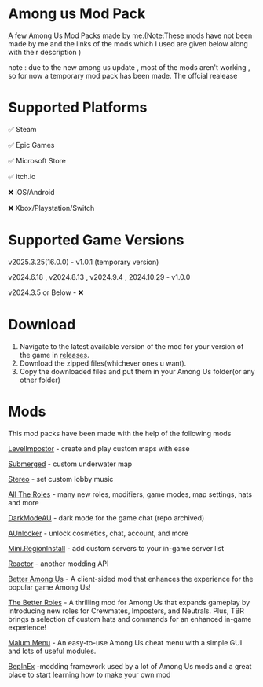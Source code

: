 # Among us Mod Pack

A few Among Us Mod Packs made by me.(Note:These mods have not been made by me and the links of the mods which I used are given below along with their description )

note : due to the new among us update , most of the mods aren't working , so for now a temporary mod pack has been made. The offcial realease

# Supported Platforms

✅ Steam

✅ Epic Games

✅ Microsoft Store

✅ itch.io

❌ iOS/Android

❌ Xbox/Playstation/Switch

# Supported Game Versions

v2025.3.25(16.0.0) - v1.0.1 (temporary version)

v2024.6.18 , v2024.8.13 , v2024.9.4 , 2024.10.29 - v1.0.0

v2024.3.5 or Below - ❌

# Download

1. Navigate to the latest available version of the mod for your version of the game in [releases](https://github.com/superidol1890/Among-Us-Mod-Pack/releases).
2. Download the zipped files(whichever ones u want).
3. Copy the downloaded files and put them in your Among Us folder(or any other folder)

# Mods

This mod packs have been made with the help of the following mods

[LevelImpostor](https://levelimposter.net) - create and play custom maps with ease

[Submerged](https://github.com/SubmergedAmongUs/Submerged) - custom underwater map

[Stereo](https://github.com/DaemonBeast/Stereo) - set custom lobby music

[All The Roles](https://github.com/Zeo666/AllTheRoles) - many new roles, modifiers, game modes, map settings, hats and more

[DarkModeAU](https://github.com/the-real-techiee/DarkModeAU) - dark mode for the game chat (repo archived)

[AUnlocker](https://github.com/astra1dev/AUnlocker) - unlock cosmetics, chat, account, and more

[Mini.RegionInstall](https://github.com/miniduikboot/Mini.RegionInstall) - add custom servers to your in-game server list

[Reactor](https://github.com/NuclearPowered/Reactor) - another modding API

[Better Among Us](https://github.com/EnhancedNetwork/BetterAmongUs-Public) - A client-sided mod that enhances the experience for the popular game Among Us!

[The Better Roles](https://github.com/EnhancedNetwork/TheBetterRoles-Public) - A thrilling mod for Among Us that expands gameplay by introducing new roles for Crewmates, Imposters, and Neutrals. Plus, TBR brings a selection of custom hats and commands for an enhanced in-game experience!

[Malum Menu](https://github.com/scp222thj/MalumMenu) - An easy-to-use Among Us cheat menu with a simple GUI and lots of useful modules.

[BepInEx](https://builds.bepinex.dev/projects/bepinex_be) -modding framework used by a lot of Among Us mods and a great place to start learning how to make your own mod 
